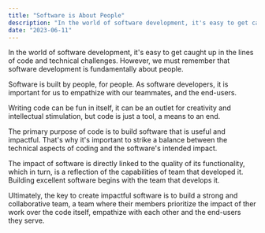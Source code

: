 ```yaml
---
title: "Software is About People"
description: "In the world of software development, it's easy to get caught up in the lines of code and technical challenges. However, we must remember that software development is fundamentally about people."
date: "2023-06-11"
---
```


In the world of software development, it's easy to get caught up in the lines of code and technical challenges. However, we must remember that software development is fundamentally about people.

Software is built by people, for people. As software developers, it is important for us to empathize with our teammates, and the end-users.

Writing code can be fun in itself, it can be an outlet for creativity and intellectual stimulation, but code is just a tool, a means to an end.

The primary purpose of code is to build software that is useful and impactful. That's why it's important to strike a balance between the technical aspects of coding and the software's intended impact.

The impact of software is directly linked to the quality of its functionality, which in turn, is a reflection of the capabilities of team that developed it. Building excellent software begins with the team that develops it.

Ultimately, the key to create impactful software is to build a strong and collaborative team, a team where their members prioritize the impact of ther work over the code itself, empathize with each other and the end-users they serve.
